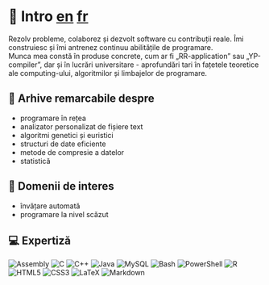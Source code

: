 # 💫 Intro [en](./README.md) [fr](./README_FR.md)

<p>Rezolv probleme, colaborez și dezvolt software cu contribuții reale. Îmi construiesc și îmi antrenez continuu abilitățile de programare. <br> Munca mea constă în produse concrete, cum ar fi „RR-application” sau „YP-compiler”, dar și în lucrări universitare - aprofundări tari în fațetele teoretice ale computing-ului, algoritmilor și limbajelor de programare.</p>

## 🌱 Arhive remarcabile despre
- programare în rețea
- analizator personalizat de fișiere text
- algoritmi genetici și euristici
- structuri de date eficiente
- metode de compresie a datelor
- statistică

## 🔭 Domenii de interes
- învățare automată
- programare la nivel scăzut

## 💻 Expertiză
![Assembly](https://img.shields.io/badge/_-ASM-black.svg?style=for-the-badge&logo=assemblyscript&logoColor=white) ![C](https://img.shields.io/badge/c-%2300599C.svg?style=for-the-badge&logo=c&logoColor=white) ![C++](https://img.shields.io/badge/c++-%2300599C.svg?style=for-the-badge&logo=c%2B%2B&logoColor=white) ![Java](https://img.shields.io/badge/java-%2300599C.svg?style=for-the-badge&logo=openjdk&logoColor=white) ![MySQL](https://img.shields.io/badge/mysql-df3939.svg?style=for-the-badge&logo=mysql&logoColor=white) ![Bash](https://img.shields.io/badge/bash_script-df3939.svg?style=for-the-badge&logo=gnu-bash&logoColor=white) ![PowerShell](https://img.shields.io/badge/PowerShell-df3939.svg?style=for-the-badge&logo=powershell&logoColor=white) ![R](https://img.shields.io/badge/r-df3939.svg?style=for-the-badge&logo=r&logoColor=white) ![HTML5](https://img.shields.io/badge/html5-da2e9e.svg?style=for-the-badge&logo=html5&logoColor=white) ![CSS3](https://img.shields.io/badge/css3-da2e9e.svg?style=for-the-badge&logo=css3&logoColor=white) ![LaTeX](https://img.shields.io/badge/latex-674ea7.svg?style=for-the-badge&logo=latex&logoColor=white) ![Markdown](https://img.shields.io/badge/markdown-674ea7.svg?style=for-the-badge&logo=markdown&logoColor=white)
